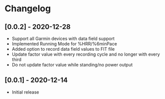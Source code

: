 # Changelog

## [0.0.2] - 2020-12-28

- Support all Garmin devices with data field support
- Implemented Running Mode for %HRR/%6minPace
- Added option to record data field values to FIT file
- Update factor value with every recording cycle and no longer with every third
- Do not update factor value while standing/no power output

## [0.0.1] - 2020-12-14

- Initial release